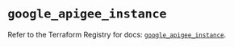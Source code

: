 # `google_apigee_instance`

Refer to the Terraform Registry for docs: [`google_apigee_instance`](https://registry.terraform.io/providers/hashicorp/google/6.47.0/docs/resources/apigee_instance).

